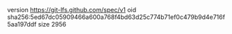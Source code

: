 version https://git-lfs.github.com/spec/v1
oid sha256:5ed67dc05909466a600a768f4bd63d25c774b71ef0c479b9d4e716f5aa197ddf
size 2956
